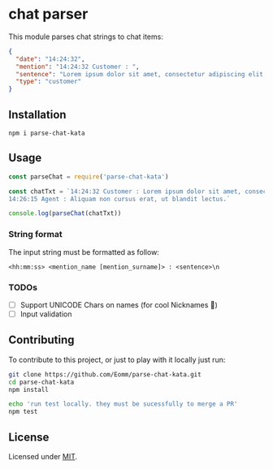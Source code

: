 # chat parser

This module parses chat strings to chat items:

```json
{
  "date": "14:24:32",
  "mention": "14:24:32 Customer : ",
  "sentence": "Lorem ipsum dolor sit amet, consectetur adipiscing elit.",
  "type": "customer"
}
```

## Installation

```
npm i parse-chat-kata
```

## Usage

```js
const parseChat = require('parse-chat-kata')

const chatTxt = `14:24:32 Customer : Lorem ipsum dolor sit amet, consectetur adipiscing elit.
14:26:15 Agent : Aliquam non cursus erat, ut blandit lectus.`

console.log(parseChat(chatTxt))
```

### String format

The input string must be formatted as follow:

```
<hh:mm:ss> <mention_name [mention_surname]> : <sentence>\n
```

### TODOs

- [ ] Support UNICODE Chars on names (for cool Nicknames 🤖)
- [ ] Input validation

## Contributing

To contribute to this project, or just to play with it locally just run:

```sh
git clone https://github.com/Eomm/parse-chat-kata.git
cd parse-chat-kata
npm install

echo 'run test locally. they must be sucessfully to merge a PR'
npm test
```

## License

Licensed under [MIT](./LICENSE).

